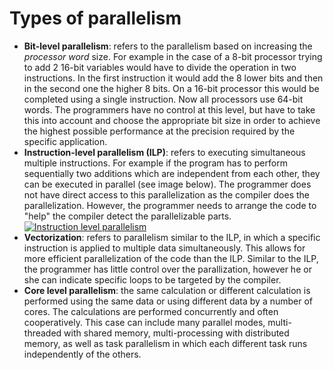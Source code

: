 # Types of parallelism
* **Bit-level parallelism**: refers to the parallelism based on increasing the _processor word_ size. For example in the case of a 8-bit processor trying to add 2 16-bit variables would have to divide the operation in two instructions. In the first instruction it would add the 8 lower bits and then in the second one the higher 8 bits. On a 16-bit processor this would be completed using a single instruction. Now all processors use 64-bit words. The programmers have no control at this level, but have to take this into account and choose the appropriate bit size in order to achieve the highest possible performance at the precision required by the specific application. 
* **Instruction-level parallelism (ILP)**: refers to executing simultaneous multiple instructions. For example if the program has to perform sequentially two additions which are independent from each other, they can be executed in parallel (see image below). The programmer does not have direct access to this parallelization as the compiler does the parallelization. However, the programmer needs to arrange the code to "help" the compiler detect the parallelizable parts.
[![Instruction level parallelism](https://i.pinimg.com/originals/1f/a4/d7/1fa4d7bda58e84045b9456c391d2aa58.png)](https://i.pinimg.com/originals/1f/a4/d7/1fa4d7bda58e84045b9456c391d2aa58.png)
* **Vectorization**: refers to parallelism similar to the ILP, in which a specific instruction is applied to multiple data simultaneously. This allows for more efficient parallelization of the code than the ILP. Similar to the ILP, the programmer has little control over the parallization, however he or she can indicate specific loops to be targeted by the compiler.
* **Core level parallelism**: the same calculation or different calculation is performed using the same data or using different data by a number of cores. The calculations are performed concurrently and often cooperatively. This case can include many parallel modes, multi-threaded with shared memory, multi-processing with distributed memory, as well as task parallelism in which each different task runs independently of the others.
